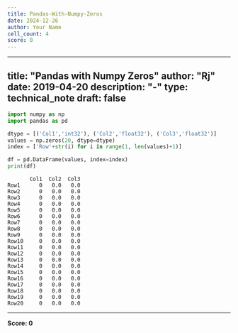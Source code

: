 ```yaml
---
title: Pandas-With-Numpy-Zeros
date: 2024-12-26
author: Your Name
cell_count: 4
score: 0
---
```


---
title: "Pandas with Numpy Zeros"
author: "Rj"
date: 2019-04-20
description: "-"
type: technical_note
draft: false
---

```python
import numpy as np
import pandas as pd
```


```python
dtype = [('Col1','int32'), ('Col2','float32'), ('Col3','float32')]
values = np.zeros(20, dtype=dtype)
index = ['Row'+str(i) for i in range(1, len(values)+1)]
```


```python
df = pd.DataFrame(values, index=index)
print(df)
```

           Col1  Col2  Col3
    Row1      0   0.0   0.0
    Row2      0   0.0   0.0
    Row3      0   0.0   0.0
    Row4      0   0.0   0.0
    Row5      0   0.0   0.0
    Row6      0   0.0   0.0
    Row7      0   0.0   0.0
    Row8      0   0.0   0.0
    Row9      0   0.0   0.0
    Row10     0   0.0   0.0
    Row11     0   0.0   0.0
    Row12     0   0.0   0.0
    Row13     0   0.0   0.0
    Row14     0   0.0   0.0
    Row15     0   0.0   0.0
    Row16     0   0.0   0.0
    Row17     0   0.0   0.0
    Row18     0   0.0   0.0
    Row19     0   0.0   0.0
    Row20     0   0.0   0.0



---
**Score: 0**